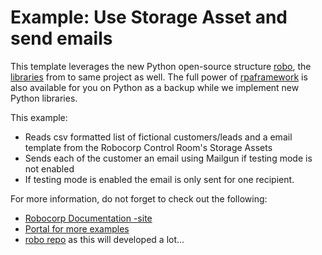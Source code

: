 # Example: Use Storage Asset and send emails

This template leverages the new Python open-source structure [robo](https://github.com/robocorp/robo), the [libraries](https://github.com/robocorp/robo#libraries) from to same project as well.
The full power of [rpaframework](https://github.com/robocorp/rpaframework) is also available for you on Python as a backup while we implement new Python libraries.

This example: 
- Reads csv formatted list of fictional customers/leads and a email template from the Robocorp Control Room's Storage Assets 
- Sends each of the customer an email using Mailgun if testing mode is not enabled
- If testing mode is enabled the email is only sent for one recipient. 

For more information, do not forget to check out the following:
* [Robocorp Documentation -site](https://robocorp.com/docs)
* [Portal for more examples](https://robocorp.com/portal)
* [robo repo](https://github.com/robocorp/robo) as this will developed a lot...